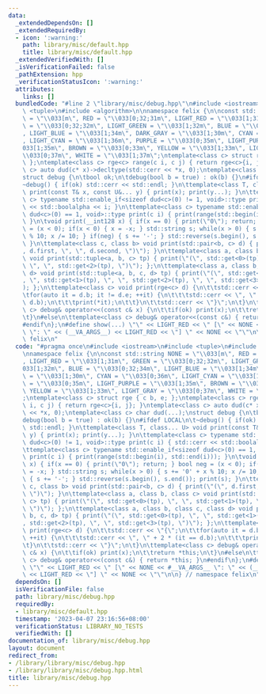```yaml
---
data:
  _extendedDependsOn: []
  _extendedRequiredBy:
  - icon: ':warning:'
    path: library/misc/default.hpp
    title: library/misc/default.hpp
  _extendedVerifiedWith: []
  _isVerificationFailed: false
  _pathExtension: hpp
  _verificationStatusIcon: ':warning:'
  attributes:
    links: []
  bundledCode: "#line 2 \"library/misc/debug.hpp\"\n#include <iostream>\n#include\
    \ <tuple>\n#include <algorithm>\n\nnamespace felix {\n\nconst std::string NONE\
    \ = \"\\033[m\", RED = \"\\033[0;32;31m\", LIGHT_RED = \"\\033[1;31m\", GREEN\
    \ = \"\\033[0;32;32m\", LIGHT_GREEN = \"\\033[1;32m\", BLUE = \"\\033[0;32;34m\"\
    , LIGHT_BLUE = \"\\033[1;34m\", DARK_GRAY = \"\\033[1;30m\", CYAN = \"\\033[0;36m\"\
    , LIGHT_CYAN = \"\\033[1;36m\", PURPLE = \"\\033[0;35m\", LIGHT_PURPLE = \"\\\
    033[1;35m\", BROWN = \"\\033[0;33m\", YELLOW = \"\\033[1;33m\", LIGHT_GRAY = \"\
    \\033[0;37m\", WHITE = \"\\033[1;37m\";\ntemplate<class c> struct rge { c b, e;\
    \ };\ntemplate<class c> rge<c> range(c i, c j) { return rge<c>{i, j}; }\ntemplate<class\
    \ c> auto dud(c* x)->decltype(std::cerr << *x, 0);\ntemplate<class c> char dud(...);\n\
    struct debug {\n\tbool ok;\n\tdebug(bool b = true) : ok(b) {}\n#ifdef LOCAL\n\t\
    ~debug() { if(ok) std::cerr << std::endl; }\n\ttemplate<class T, class... U> void\
    \ print(const T& x, const U&... y) { print(x); print(y...); }\n\ttemplate<class\
    \ c> typename std::enable_if<sizeof dud<c>(0) != 1, void>::type print(c i) { std::cerr\
    \ << std::boolalpha << i; }\n\ttemplate<class c> typename std::enable_if<sizeof\
    \ dud<c>(0) == 1, void>::type print(c i) { print(range(std::begin(i), std::end(i)));\
    \ }\n\tvoid print(__int128 x) { if(x == 0) { print(\"0\"); return; } bool neg\
    \ = (x < 0); if(x < 0) { x = -x; } std::string s; while(x > 0) { s += '0' + x\
    \ % 10; x /= 10; } if(neg) { s += '-'; } std::reverse(s.begin(), s.end()); print(s);\
    \ }\n\ttemplate<class c, class b> void print(std::pair<b, c> d) { print(\"(\"\
    , d.first, \", \", d.second, \")\"); }\n\ttemplate<class a, class b, class c>\
    \ void print(std::tuple<a, b, c> tp) { print(\"(\", std::get<0>(tp), \", \", std::get<1>(tp),\
    \ \", \", std::get<2>(tp), \")\"); };\n\ttemplate<class a, class b, class c, class\
    \ d> void print(std::tuple<a, b, c, d> tp) { print(\"(\", std::get<0>(tp), \"\
    , \", std::get<1>(tp), \", \", std::get<2>(tp), \", \", std::get<3>(tp), \")\"\
    ); };\n\ttemplate<class c> void print(rge<c> d) {\n\t\tstd::cerr << \"{\";\n\t\
    \tfor(auto it = d.b; it != d.e; ++it) {\n\t\t\tstd::cerr << \", \" + 2 * (it ==\
    \ d.b);\n\t\t\tprint(*it);\n\t\t}\n\t\tstd::cerr << \"}\";\n\t}\n\ttemplate<class\
    \ c> debug& operator<<(const c& x) {\n\t\tif(ok) print(x);\n\t\treturn *this;\n\
    \t}\n#else\n\ttemplate<class c> debug& operator<<(const c&) { return *this; }\n\
    #endif\n};\n#define show(...) \"\" << LIGHT_RED << \" [\" << NONE << #__VA_ARGS__\
    \ \": \" << (__VA_ARGS__) << LIGHT_RED << \"] \" << NONE << \"\"\n\n} // namespace\
    \ felix\n"
  code: "#pragma once\n#include <iostream>\n#include <tuple>\n#include <algorithm>\n\
    \nnamespace felix {\n\nconst std::string NONE = \"\\033[m\", RED = \"\\033[0;32;31m\"\
    , LIGHT_RED = \"\\033[1;31m\", GREEN = \"\\033[0;32;32m\", LIGHT_GREEN = \"\\\
    033[1;32m\", BLUE = \"\\033[0;32;34m\", LIGHT_BLUE = \"\\033[1;34m\", DARK_GRAY\
    \ = \"\\033[1;30m\", CYAN = \"\\033[0;36m\", LIGHT_CYAN = \"\\033[1;36m\", PURPLE\
    \ = \"\\033[0;35m\", LIGHT_PURPLE = \"\\033[1;35m\", BROWN = \"\\033[0;33m\",\
    \ YELLOW = \"\\033[1;33m\", LIGHT_GRAY = \"\\033[0;37m\", WHITE = \"\\033[1;37m\"\
    ;\ntemplate<class c> struct rge { c b, e; };\ntemplate<class c> rge<c> range(c\
    \ i, c j) { return rge<c>{i, j}; }\ntemplate<class c> auto dud(c* x)->decltype(std::cerr\
    \ << *x, 0);\ntemplate<class c> char dud(...);\nstruct debug {\n\tbool ok;\n\t\
    debug(bool b = true) : ok(b) {}\n#ifdef LOCAL\n\t~debug() { if(ok) std::cerr <<\
    \ std::endl; }\n\ttemplate<class T, class... U> void print(const T& x, const U&...\
    \ y) { print(x); print(y...); }\n\ttemplate<class c> typename std::enable_if<sizeof\
    \ dud<c>(0) != 1, void>::type print(c i) { std::cerr << std::boolalpha << i; }\n\
    \ttemplate<class c> typename std::enable_if<sizeof dud<c>(0) == 1, void>::type\
    \ print(c i) { print(range(std::begin(i), std::end(i))); }\n\tvoid print(__int128\
    \ x) { if(x == 0) { print(\"0\"); return; } bool neg = (x < 0); if(x < 0) { x\
    \ = -x; } std::string s; while(x > 0) { s += '0' + x % 10; x /= 10; } if(neg)\
    \ { s += '-'; } std::reverse(s.begin(), s.end()); print(s); }\n\ttemplate<class\
    \ c, class b> void print(std::pair<b, c> d) { print(\"(\", d.first, \", \", d.second,\
    \ \")\"); }\n\ttemplate<class a, class b, class c> void print(std::tuple<a, b,\
    \ c> tp) { print(\"(\", std::get<0>(tp), \", \", std::get<1>(tp), \", \", std::get<2>(tp),\
    \ \")\"); };\n\ttemplate<class a, class b, class c, class d> void print(std::tuple<a,\
    \ b, c, d> tp) { print(\"(\", std::get<0>(tp), \", \", std::get<1>(tp), \", \"\
    , std::get<2>(tp), \", \", std::get<3>(tp), \")\"); };\n\ttemplate<class c> void\
    \ print(rge<c> d) {\n\t\tstd::cerr << \"{\";\n\t\tfor(auto it = d.b; it != d.e;\
    \ ++it) {\n\t\t\tstd::cerr << \", \" + 2 * (it == d.b);\n\t\t\tprint(*it);\n\t\
    \t}\n\t\tstd::cerr << \"}\";\n\t}\n\ttemplate<class c> debug& operator<<(const\
    \ c& x) {\n\t\tif(ok) print(x);\n\t\treturn *this;\n\t}\n#else\n\ttemplate<class\
    \ c> debug& operator<<(const c&) { return *this; }\n#endif\n};\n#define show(...)\
    \ \"\" << LIGHT_RED << \" [\" << NONE << #__VA_ARGS__ \": \" << (__VA_ARGS__)\
    \ << LIGHT_RED << \"] \" << NONE << \"\"\n\n} // namespace felix\n"
  dependsOn: []
  isVerificationFile: false
  path: library/misc/debug.hpp
  requiredBy:
  - library/misc/default.hpp
  timestamp: '2023-04-07 23:16:56+08:00'
  verificationStatus: LIBRARY_NO_TESTS
  verifiedWith: []
documentation_of: library/misc/debug.hpp
layout: document
redirect_from:
- /library/library/misc/debug.hpp
- /library/library/misc/debug.hpp.html
title: library/misc/debug.hpp
---
```

